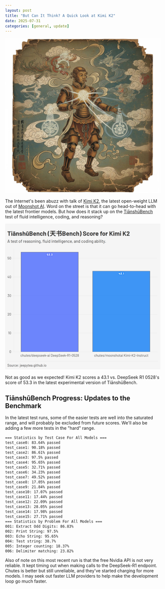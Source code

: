 ```yaml
---
layout: post
title: "But Can It Think? A Quick Look at Kimi K2"
date: 2025-07-31
categories: [general, update]
---
```



<img src="/assets/images/Pictures/kimi_k2_bench_hero1024.jpg" alt="Heavenly Robot" width="600" height="auto">


The Internet\'s been abuzz with talk of [Kimi
K2](https://moonshotai.github.io/Kimi-K2/), the latest open-weight LLM
out of [Moonshot AI](https://www.moonshot.ai/). Word on the street is
that it can go head-to-head with the latest frontier models. But how
does it stack up on the
[TiānshūBench](https://github.com/JeepyTea/TianShu) test of fluid
intelligence, coding, and reasoning?

<img src="/assets/images/Pictures/kimi_k2_chart.png" alt="Result Graph" width="600" height="auto">

Not as good as we expected! Kimi K2 scores a 43.1 vs. DeepSeek R1
0528\'s score of 53.3 in the latest experimental version of
TiānshūBench.

TiānshūBench Progress: Updates to the Benchmark
-----------------------------------------------

In the latest test runs, some of the easier tests are well into the
saturated range, and will probably be excluded from future scores.
We\'ll also be adding a few more tests in the "hard" range.
```
=== Statistics by Test Case For All Models ===
test_case0: 83.64% passed
test_case1: 90.18% passed
test_case2: 86.61% passed
test_case3: 97.5% passed
test_case4: 95.65% passed
test_case5: 32.71% passed
test_case6: 34.23% passed
test_case7: 49.52% passed
test_case8: 17.05% passed
test_case9: 21.84% passed
test_case10: 17.07% passed
test_case11: 17.44% passed
test_case12: 22.09% passed
test_case13: 28.05% passed
test_case14: 17.98% passed
test_case15: 27.71% passed
=== Statistics by Problem For All Models ===
001: Extract Odd Digits: 86.83%
002: Print String: 97.5%
003: Echo String: 95.65%
004: Test string: 38.7%
005: Integer counting: 18.37%
006: Delimiter matching: 23.82%
```

Also of note on this most recent run is that the free Nvidia API is not
very reliable. It kept timing out when making calls to the DeepSeek-R1
endpoint. Chutes is better but still unreliable, and they\'ve started
charging for more models. I may seek out faster LLM providers to help
make the development loop go much faster.
